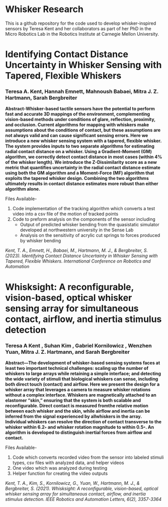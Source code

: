 # Whisker Research

This is a github repository for the code used to develop whisker-inspired sensors by Teresa Kent and her collaborators as part of her PhD in the Micro Robotics Lab in the Robotics Institute at Carnegie Mellon University.


# Identifying Contact Distance Uncertainty in Whisker Sensing with Tapered, Flexible Whiskers
### Teresa A. Kent, Hannah Emnett, Mahnoush Babaei, Mitra J. Z. Hartmann, Sarah Bergbreiter

**Abstract-Whisker-based tactile sensors have the potential to perform fast and accurate 3D mappings of the environment, complementing vision-based methods under conditions of glare, reflection, proximity, and occlusion. Current algorithms for mapping with whiskers make assumptions about the conditions of contact, but these assumptions are not always valid and can cause significant sensing errors. Here we introduce a new whisker sensing system with a tapered, flexible whisker. The system provides inputs to two separate algorithms for estimating radial contact distance on a whisker. Using a Gradient-Moment (GM) algorithm, we correctly detect contact distance in most cases (within 4% of the whisker length). We introduce the Z-Dissimilarity score as a new metric that quantifies uncertainty in the radial contact distance estimate using both the GM algorithm and a Moment-Force (MF) algorithm that exploits the tapered whisker design. Combining the two algorithms ultimately results in contact distance estimates more robust than either algorithm alone.**

Files Available-
1. Code implementation of the tracking algorithm which converts a test video into a csv file of the motion of tracked points
2. Code to preform analysis on the components of the sensor including
    * Output of predicted whisker bending from the quasistatic simulator developed at northwestern university in the Sense Lab
    * Analysis on the sensitivity of acrylic cut springs to forces produced by whisker bending

_Kent, T. A., Emnett, H., Babaei, M., Hartmann, M. J., & Bergbreiter, S. (2023). Identifying Contact Distance Uncertainty in Whisker Sensing with Tapered, Flexible Whiskers. International Conference on Robotics and Automation_


# Whisksight: A reconfigurable, vision-based, optical whisker sensing array for simultaneous contact, airflow, and inertia stimulus detection
### Teresa A Kent , Suhan Kim , Gabriel Kornilowicz , Wenzhen Yuan, Mitra J. Z. Hartmann, and Sarah Bergbreiter

**Abstract—The development of whisker-based sensing systems faces at least two important technical challenges: scaling up the number of whiskers to large arrays while retaining a simple interface; and detecting the wide variety of stimuli that biological whiskers can sense, including both direct touch (contact) and airflow. Here we present the design for a whisker array that leverages a camera to measure whisker rotations without a complex interface. Whiskers are magnetically attached to an elastomer “skin,” ensuring that the system is both scalable and reconfigurable. Direct contact is measured fromthe relative motion between each whisker and the skin, while airflow and inertia can be inferred from the signal experienced by allwhiskers in the array. Individual whiskers can resolve the direction of contact transverse to the whisker within 6.2◦ and whisker rotation magnitude to within 0.5◦. An algorithm is developed to distinguish inertial forces from airflow and contact.**

Files Available-
1. Code which converts recorded video from the sensor into labeled stimuli types, csv files with analyzed data, and helper videos
2. One video which was analyzed during testing
3. Helper function for creating the video outputs

_Kent, T. A., Kim, S., Kornilowicz, G., Yuan, W., Hartmann, M. J., & Bergbreiter, S. (2021). Whisksight: A reconfigurable, vision-based, optical whisker sensing array for simultaneous contact, airflow, and inertia stimulus detection. IEEE Robotics and Automation Letters, 6(2), 3357-3364_
